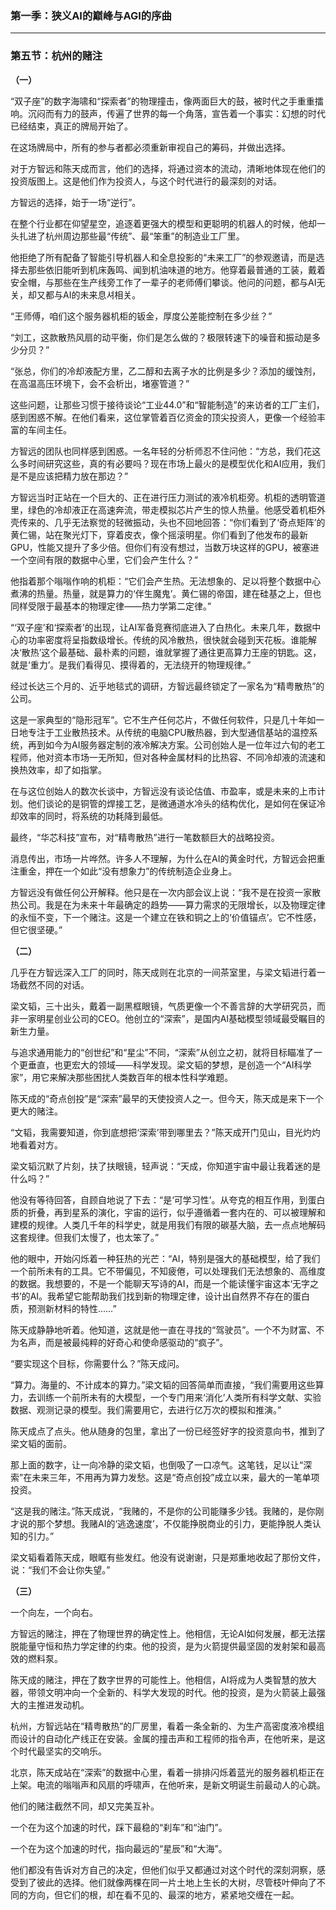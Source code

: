 ### **第一季：狭义AI的巅峰与AGI的序曲**

---

### **第五节：杭州的赌注**

**（一）**

“双子座”的数字海啸和“探索者”的物理撞击，像两面巨大的鼓，被时代之手重重擂响。沉闷而有力的鼓声，传遍了世界的每一个角落，宣告着一个事实：幻想的时代已经结束，真正的牌局开始了。

在这场牌局中，所有的参与者都必须重新审视自己的筹码，并做出选择。

对于方智远和陈天成而言，他们的选择，将通过资本的流动，清晰地体现在他们的投资版图上。这是他们作为投资人，与这个时代进行的最深刻的对话。

方智远的选择，始于一场“逆行”。

在整个行业都在仰望星空，追逐着更强大的模型和更聪明的机器人的时候，他却一头扎进了杭州周边那些最“传统”、最“笨重”的制造业工厂里。

他拒绝了所有配备了智能引导机器人和全息投影的“未来工厂”的参观邀请，而是选择去那些依旧能听到机床轰鸣、闻到机油味道的地方。他穿着最普通的工装，戴着安全帽，与那些在生产线旁工作了一辈子的老师傅们攀谈。他问的问题，都与AI无关，却又都与AI的未来息셔相关。

“王师傅，咱们这个服务器机柜的钣金，厚度公差能控制在多少丝？”

“刘工，这款散热风扇的动平衡，你们是怎么做的？极限转速下的噪音和振动是多少分贝？”

“张总，你们的冷却液配方里，乙二醇和去离子水的比例是多少？添加的缓蚀剂，在高温高压环境下，会不会析出，堵塞管道？”

这些问题，让那些习惯于接待谈论“工业44.0”和“智能制造”的来访者的工厂主们，感到困惑不解。在他们看来，这位掌管着百亿资金的顶尖投资人，更像一个经验丰富的车间主任。

方智远的团队也同样感到困惑。一名年轻的分析师忍不住问他：“方总，我们花这么多时间研究这些，真的有必要吗？现在市场上最火的是模型优化和AI应用，我们是不是应该把精力放在那边？”

方智远当时正站在一个巨大的、正在进行压力测试的液冷机柜旁。机柜的透明管道里，绿色的冷却液正在高速奔流，带走模拟芯片产生的惊人热量。他感受着机柜外壳传来的、几乎无法察觉的轻微振动，头也不回地回答：“你们看到了‘奇点矩阵’的黄仁锡，站在聚光灯下，穿着皮衣，像个摇滚明星。你们看到了他发布的最新GPU，性能又提升了多少倍。但你们有没有想过，当数万块这样的GPU，被塞进一个空间有限的数据中心里，它们会产生什么？”

他指着那个嗡嗡作响的机柜：“它们会产生热。无法想象的、足以将整个数据中心煮沸的热量。热量，就是算力的‘伴生魔鬼’。黄仁锡的帝国，建在硅基之上，但也同样受限于最基本的物理定律——热力学第二定律。”

“‘双子座’和‘探索者’的出现，让AI军备竞赛彻底进入了白热化。未来几年，数据中心的功率密度将呈指数级增长。传统的风冷散热，很快就会碰到天花板。谁能解决‘散热’这个最基础、最朴素的问题，谁就掌握了通往更高算力王座的钥匙。这，就是‘重力’。是我们看得见、摸得着的，无法绕开的物理规律。”

经过长达三个月的、近乎地毯式的调研，方智远最终锁定了一家名为“精粤散热”的公司。

这是一家典型的“隐形冠军”。它不生产任何芯片，不做任何软件，只是几十年如一日地专注于工业散热技术。从传统的电脑CPU散热器，到大型通信基站的温控系统，再到如今为AI服务器定制的液冷解决方案。公司创始人是一位年过六旬的老工程师，他对资本市场一无所知，但对各种金属材料的比热容、不同冷却液的流速和换热效率，却了如指掌。

在与这位创始人的数次长谈中，方智远没有谈论估值、市盈率，或是未来的上市计划。他们谈论的是铜管的焊接工艺，是微通道水冷头的结构优化，是如何在保证冷却效率的同时，将系统的功耗降到最低。

最终，“华芯科技”宣布，对“精粤散热”进行一笔数额巨大的战略投资。

消息传出，市场一片哗然。许多人不理解，为什么在AI的黄金时代，方智远会把重注重金，押在一个如此“没有想象力”的传统制造企业身上。

方智远没有做任何公开解释。他只是在一次内部会议上说：“我不是在投资一家散热公司。我是在为未来十年最确定的趋势——算力需求的无限增长，以及物理定律的永恒不变，下一个赌注。这是一个建立在铁和铜之上的‘价值锚点’。它不性感，但它很坚硬。”

**（二）**

几乎在方智远深入工厂的同时，陈天成则在北京的一间茶室里，与梁文韬进行着一场截然不同的对话。

梁文韬，三十出头，戴着一副黑框眼镜，气质更像一个不善言辞的大学研究员，而非一家明星创业公司的CEO。他创立的“深索”，是国内AI基础模型领域最受瞩目的新生力量。

与追求通用能力的“创世纪”和“星尘”不同，“深索”从创立之初，就将目标瞄准了一个更垂直，也更宏大的领域——科学发现。梁文韬的梦想，是创造一个“AI科学家”，用它来解决那些困扰人类数百年的根本性科学难题。

陈天成的“奇点创投”是“深索”最早的天使投资人之一。但今天，陈天成是来下一个更大的赌注。

“文韬，我需要知道，你到底想把‘深索’带到哪里去？”陈天成开门见山，目光灼灼地看着对方。

梁文韬沉默了片刻，扶了扶眼镜，轻声说：“天成，你知道宇宙中最让我着迷的是什么吗？”

他没有等待回答，自顾自地说了下去：“是‘可学习性’。从夸克的相互作用，到蛋白质的折叠，再到星系的演化，宇宙的运行，似乎遵循着一套内在的、可以被理解和建模的规律。人类几千年的科学史，就是用我们有限的碳基大脑，去一点点地解码这套规律。但我们太慢了，也太笨了。”

他的眼中，开始闪烁着一种狂热的光芒：“AI，特别是强大的基础模型，给了我们一个前所未有的工具。它不带偏见，不知疲倦，可以处理我们无法想象的、高维度的数据。我想要的，不是一个能聊天写诗的AI，而是一个能读懂宇宙这本‘无字之书’的AI。我希望它能帮助我们找到新的物理定律，设计出自然界不存在的蛋白质，预测新材料的特性……”

陈天成静静地听着。他知道，这就是他一直在寻找的“驾驶员”。一个不为财富、不为名声，而是被最纯粹的好奇心和使命感驱动的“疯子”。

“要实现这个目标，你需要什么？”陈天成问。

“算力。海量的、不计成本的算力。”梁文韬的回答简单而直接，“我们需要用这些算力，去训练一个前所未有的大模型，一个专门用来‘消化’人类所有科学文献、实验数据、观测记录的模型。我们需要用它，去进行亿万次的模拟和推演。”

陈天成点了点头。他从随身的包里，拿出了一份已经签好字的投资意向书，推到了梁文韬的面前。

那上面的数字，让一向冷静的梁文韬，也倒吸了一口凉气。这笔钱，足以让“深索”在未来三年，不用再为算力发愁。这是“奇点创投”成立以来，最大的一笔单项投资。

“这是我的赌注。”陈天成说，“我赌的，不是你的公司能赚多少钱。我赌的，是你刚才说的那个梦想。我赌AI的‘逃逸速度’，不仅能挣脱商业的引力，更能挣脱人类认知的引力。”

梁文韬看着陈天成，眼眶有些发红。他没有说谢谢，只是郑重地收起了那份文件，说：“我们不会让你失望。”

**（三）**

一个向左，一个向右。

方智远的赌注，押在了物理世界的确定性上。他相信，无论AI如何发展，都无法摆脱能量守恒和热力学定律的约束。他的投资，是为火箭提供最坚固的发射架和最高效的燃料泵。

陈天成的赌注，押在了数字世界的可能性上。他相信，AI将成为人类智慧的放大器，带领文明冲向一个全新的、科学大发现的时代。他的投资，是为火箭装上最强大的主推进发动机。

杭州，方智远站在“精粤散热”的厂房里，看着一条全新的、为生产高密度液冷模组而设计的自动化产线正在安装。金属的撞击声和工程师的指令声，在他听来，是这个时代最坚实的交响乐。

北京，陈天成站在“深索”的数据中心里，看着一排排闪烁着蓝光的服务器机柜正在上架。电流的嗡嗡声和风扇的呼啸声，在他听来，是新文明诞生前最动人的心跳。

他们的赌注截然不同，却又完美互补。

一个在为这个加速的时代，踩下最稳的“刹车”和“油门”。

一个在为这个加速的时代，指向最远的“星辰”和“大海”。

他们都没有告诉对方自己的决定，但他们似乎又都通过对这个时代的深刻洞察，感受到了彼此的选择。他们就像两棵在同一片土地上生长的大树，尽管枝叶伸向了不同的方向，但它们的根，却在看不见的、最深的地方，紧紧地交缠在一起。
